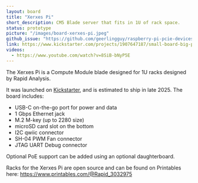 ```yaml
---
layout: board
title: "Xerxes Pi"
short_description: CM5 Blade server that fits in 1U of rack space.
status: prototype
picture: "/images/board-xerxes-pi.jpeg"
github_issue: "https://github.com/geerlingguy/raspberry-pi-pcie-devices/issues/753"
link: https://www.kickstarter.com/projects/1907647187/small-board-big-possibilities-xerxes-pi
videos: 
  - https://www.youtube.com/watch?v=8SiB-bNyP5E
---
```

The Xerxes Pi is a Compute Module blade designed for 1U racks designed by Rapid Analysis.

It was launched on [Kickstarter](https://www.kickstarter.com/projects/1907647187/small-board-big-possibilities-xerxes-pi), and is estimated to ship in late 2025. The board includes:

- USB-C on-the-go port for power and data
- 1 Gbps Ethernet jack
- M.2 M-key (up to 2280 size)
- microSD card slot on the bottom
- I2C qwiic connector
- SH-04 PWM Fan connector
- JTAG UART Debug connector

Optional PoE support can be added using an optional daughterboard.

Racks for the Xerxes Pi are open source and can be found on Printables here: https://www.printables.com/@Rapid_3032975

